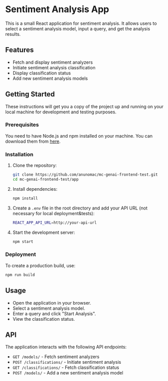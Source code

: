 # Sentiment Analysis App  
  
This is a small React application for sentiment analysis. It allows users to select a sentiment analysis model, input a query, and get the analysis results.  
  
## Features  
  
- Fetch and display sentiment analyzers  
- Initiate sentiment analysis classification
- Display classification status  
- Add new sentiment analysis models  
  
## Getting Started  
  
These instructions will get you a copy of the project up and running on your local machine for development and testing purposes.  
  
### Prerequisites  
  
You need to have Node.js and npm installed on your machine. You can download them from [here](https://nodejs.org/).  
  
### Installation  
  
1. Clone the repository:  
    ```sh  
    git clone https://github.com/anunomac/mc-genai-frontend-test.git  
    cd mc-genai-frontend-test/app
    ```  
  
2. Install dependencies:  
    ```sh  
    npm install  
    ```  
  
3. Create a `.env` file in the root directory and add your API URL (not necessary for local deployment&tests):  
    ```sh  
    REACT_APP_API_URL=http://your-api-url  
    ```  
  
4. Start the development server:  
    ```sh  
    npm start  
    ```  
  
### Deployment  
  
To create a production build, use:  
```sh  
npm run build  
```  
  
## Usage  
  
- Open the application in your browser.  
- Select a sentiment analysis model.  
- Enter a query and click "Start Analysis".  
- View the classification status.  
  
## API  
  
The application interacts with the following API endpoints:  
  
- `GET /models/` - Fetch sentiment analyzers  
- `POST /classifications/` - Initiate sentiment analysis  
- `GET /classifications/` - Fetch classification status  
- `POST /models/` - Add a new sentiment analysis model  
  
